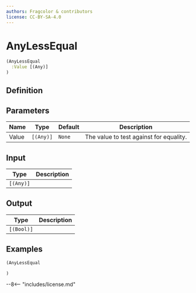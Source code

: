 ```yaml
---
authors: Fragcolor & contributors
license: CC-BY-SA-4.0
---
```



# AnyLessEqual

```clojure
(AnyLessEqual
  :Value [(Any)]
)
```


## Definition




## Parameters

| Name | Type | Default | Description |
|------|------|---------|-------------|
| Value | `[(Any)]` | `None` | The value to test against for equality. |


## Input

| Type | Description |
|------|-------------|
| `[(Any)]` |  |


## Output

| Type | Description |
|------|-------------|
| `[(Bool)]` |  |


## Examples

```clojure
(AnyLessEqual

)
```


--8<-- "includes/license.md"
